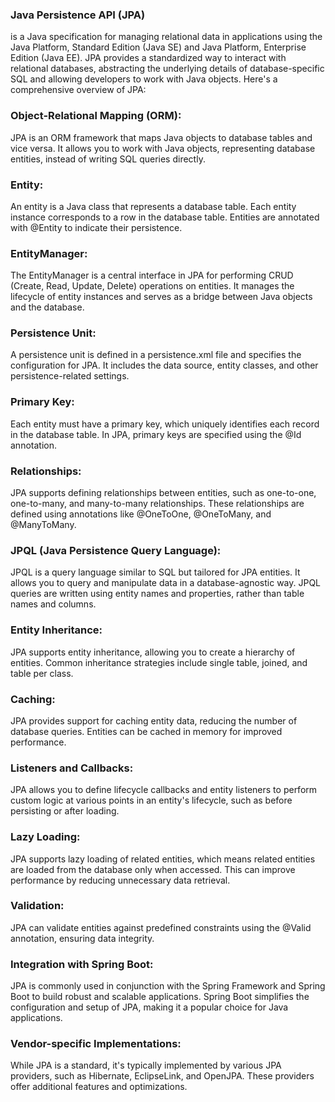 ### Java Persistence API (JPA) 
is a Java specification for managing relational data in applications using the Java Platform, Standard Edition (Java SE) and Java Platform, Enterprise Edition (Java EE). JPA provides a standardized way to interact with relational databases, abstracting the underlying details of database-specific SQL and allowing developers to work with Java objects. Here's a comprehensive overview of JPA:

### Object-Relational Mapping (ORM): 
JPA is an ORM framework that maps Java objects to database tables and vice versa. It allows you to work with Java objects, representing database entities, instead of writing SQL queries directly.

### Entity: 
An entity is a Java class that represents a database table. Each entity instance corresponds to a row in the database table. Entities are annotated with @Entity to indicate their persistence.

### EntityManager: 
The EntityManager is a central interface in JPA for performing CRUD (Create, Read, Update, Delete) operations on entities. It manages the lifecycle of entity instances and serves as a bridge between Java objects and the database.

### Persistence Unit: 
A persistence unit is defined in a persistence.xml file and specifies the configuration for JPA. It includes the data source, entity classes, and other persistence-related settings.

### Primary Key: 
Each entity must have a primary key, which uniquely identifies each record in the database table. In JPA, primary keys are specified using the @Id annotation.

### Relationships: 
JPA supports defining relationships between entities, such as one-to-one, one-to-many, and many-to-many relationships. These relationships are defined using annotations like @OneToOne, @OneToMany, and @ManyToMany.

### JPQL (Java Persistence Query Language): 
JPQL is a query language similar to SQL but tailored for JPA entities. It allows you to query and manipulate data in a database-agnostic way. JPQL queries are written using entity names and properties, rather than table names and columns.

### Entity Inheritance: 
JPA supports entity inheritance, allowing you to create a hierarchy of entities. Common inheritance strategies include single table, joined, and table per class.

### Caching: 
JPA provides support for caching entity data, reducing the number of database queries. Entities can be cached in memory for improved performance.

### Listeners and Callbacks: 
JPA allows you to define lifecycle callbacks and entity listeners to perform custom logic at various points in an entity's lifecycle, such as before persisting or after loading.

### Lazy Loading: 
JPA supports lazy loading of related entities, which means related entities are loaded from the database only when accessed. This can improve performance by reducing unnecessary data retrieval.

### Validation: 
JPA can validate entities against predefined constraints using the @Valid annotation, ensuring data integrity.

### Integration with Spring Boot: 
JPA is commonly used in conjunction with the Spring Framework and Spring Boot to build robust and scalable applications. Spring Boot simplifies the configuration and setup of JPA, making it a popular choice for Java applications.

### Vendor-specific Implementations: 
While JPA is a standard, it's typically implemented by various JPA providers, such as Hibernate, EclipseLink, and OpenJPA. These providers offer additional features and optimizations.